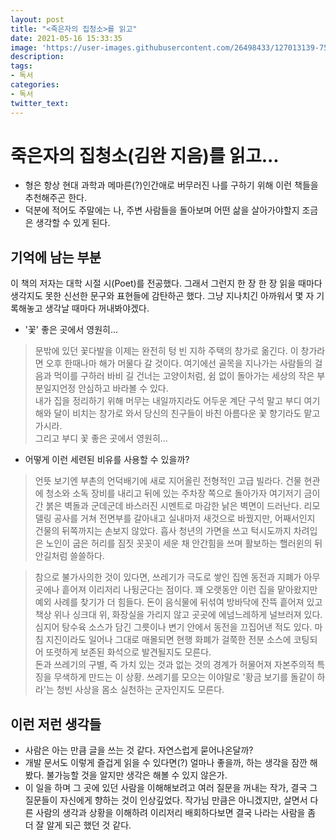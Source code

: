 ```yaml
---
layout: post
title: "<죽은자의 집청소>를 읽고"
date: 2021-05-16 15:33:35
image: 'https://user-images.githubusercontent.com/26498433/127013139-7538581d-3c5a-4f1c-9779-f11d12d90745.png'
description:
tags:
- 독서
categories:
- 독서
twitter_text:
---
```

# 죽은자의 집청소(김완 지음)를 읽고...
- 형은 항상 현대 과학과 메마른(?)인간애로 버무러진 나를 구하기 위해 이런 책들을 추천해주곤 한다.
- 덕분에 적어도 주말에는 나, 주변 사람들을 돌아보며 어떤 삶을 살아가야할지 조금은 생각할 수 있게 된다.

## 기억에 남는 부분
이 책의 저자는 대학 시절 시(Poet)를 전공했다. 그래서 그런지 한 장 한 장 읽을 때마다 생각지도 못한 신선한 문구와 표현들에 감탄하곤 했다. 그냥 지나치긴 아까워서 몇 자 기록해놓고 생각날 때마다 꺼내봐야겠다.

- '꽃' 좋은 곳에서 영원히...

> 문밖에 있던 꽃다발을 이제는 완전히 텅 빈 지하 주택의 창가로 옮긴다. 이 창가라면 오후 한때나마 해가 머물다 갈 것이다. 여기에선 골목을 지나가는 사람들의 걸음과 먹이를 구하러 바비 길 건너는 고양이처럼, 쉼 없이 돌아가는 세상의 작은 부분일지언정 안심하고 바라볼 수 있다.<br>내가 집을 정리하기 위해 머무는 내일까지라도 어두운 계단 구석 말고 부디 여기 해와 달이 비치는 창가로 와서 당신의 친구들이 바친 아름다운 꽃 향기라도 맡고 가시라.<br>그리고 부디 꽃 좋은 곳에서 영원히...

- 어떻게 이런 세련된 비유를 사용할 수 있을까?

> 언뜻 보기엔 부촌의 언덕배기에 새로 지어올린 전형적인 고급 빌라다. 건물 현관에 청소와 소독 장비를 내리고 뒤에 있는 주차장 쪽으로 돌아가자 여기저기 금이 간 붉은 벽돌과 군데군데 바스러진 시멘트로 마감한 낡은 벽면이 드러난다. 리모델링 공사를 거쳐 전면부를 갈아내고 실내마저 새것으로 바꿨지만, 어째서인지 건물의 뒤쪽까지는 손보지 않았다. 흡사 청년의 가면을 쓰고 턱시도까지 차려입은 노인이 굽은 허리를 짐짓 꼿꼿이 세운 채 안간힘을 쓰며 활보하는 핼러윈의 뒤안길처럼 쓸쓸하다.

> 참으로 불가사의한 것이 있다면, 쓰레기가 극도로 쌓인 집엔 동전과 지폐가 아무 곳에나 흩어져 이리저리 나뒹군다는 점이다. 꽤 오랫동안 이런 집을 맡아왔지만 예외 사례를 찾기가 더 힘들다. 돈이 음식물에 뒤섞여 방바닥에 잔뜩 흩어져 있고 책상 위나 싱크대 위, 화장실을 가리지 않고 곳곳에 에넘느레하게 널브러져 있다. 심지어 탕수육 소스가 담긴 그릇이나 변기 안에서 동전을 끄집어낸 적도 있다. 마침 지진이라도 일어나 그대로 매몰되면 현행 화폐가 걸쭉한 전분 소스에 코팅되어 또렷하게 보존된 화석으로 발견될지도 모른다.<br>돈과 쓰레기의 구별, 즉 가치 있는 것과 없는 것의 경계가 허물어져 자본주의적 특징을 무색하게 만드는 이 상황. 쓰레기를 모으는 이야말로 '황금 보기를 돌같이 하라'는 청빈 사상을 몸소 실천하는 군자인지도 모른다.


## 이런 저런 생각들
- 사람은 아는 만큼 글을 쓰는 것 같다. 자연스럽게 묻어나온달까?
- 개발 문서도 이렇게 즐겁게 읽을 수 있다면(?) 얼마나 좋을까, 하는 생각을 잠깐 해봤다. 불가능할 것을 알지만 생각은 해볼 수 있지 않은가.
- 이 일을 하며 그 곳에 있던 사람을 이해해보려고 여러 질문을 꺼내는 작가, 결국 그 질문들이 자신에게 향하는 것이 인상깊었다. 작가님 만큼은 아니겠지만, 살면서 다른 사람의 생각과 상황을 이해하려 이리저리 배회하다보면 결국 나라는 사람을 좀 더 잘 알게 되곤 했던 것 같다.